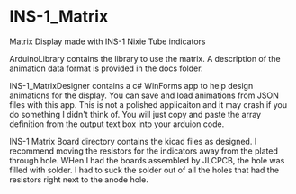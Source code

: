 # INS-1_Matrix
Matrix Display made with INS-1 Nixie Tube indicators

ArduinoLibrary contains the library to use the matrix. A description of the animation data format is provided in the docs folder.

INS-1_MatrixDesigner contains a c# WinForms app to help design animations for the display. You can save and load animations from JSON files with this app. This is not a polished applicaiton and it may crash if you do something I didn't think of.
You will just copy and paste the array definition from the output text box into your arduion code.

INS-1 Matrix Board directory contains the kicad files as designed. I recommend moving the resistors for the indicators away from the plated through hole. WHen I had the boards assembled by JLCPCB, the hole was filled with solder. I had to suck the solder out of all the holes that had the resistors right next to the anode hole.

